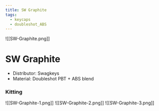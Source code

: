 ```yaml
---
title: SW Graphite
tags:
  - keycaps
  - doubleshot_ABS
---
```

![[SW-Graphite.png]]
# SW Graphite
- Distributor: Swagkeys
- Material: Doubleshot PBT + ABS blend

### Kitting
![[SW-Graphite-1.png]]
![[SW-Graphite-2.png]]
![[SW-Graphite-3.png]]